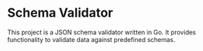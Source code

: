 # Schema Validator

This project is a JSON schema validator written in Go. It provides functionality to validate data against predefined
schemas.